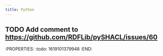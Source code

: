 ```yaml
---
title: Python
---
```


## TODO Add comment to https://github.com/RDFLib/pySHACL/issues/60
:PROPERTIES:
:todo: 1619101379948
:END:
##

